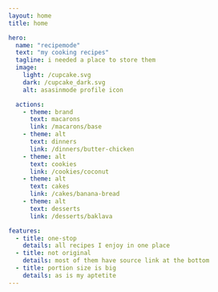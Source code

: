 ```yaml
---
layout: home
title: home

hero:
  name: "recipemode"
  text: "my cooking recipes"
  tagline: i needed a place to store them
  image:
    light: /cupcake.svg
    dark: /cupcake_dark.svg
    alt: asasinmode profile icon

  actions:
    - theme: brand
      text: macarons
      link: /macarons/base
    - theme: alt
      text: dinners
      link: /dinners/butter-chicken
    - theme: alt
      text: cookies
      link: /cookies/coconut
    - theme: alt
      text: cakes
      link: /cakes/banana-bread
    - theme: alt
      text: desserts
      link: /desserts/baklava

features:
  - title: one-stop
    details: all recipes I enjoy in one place
  - title: not original
    details: most of them have source link at the bottom
  - title: portion size is big
    details: as is my aptetite
---
```

